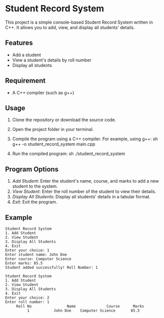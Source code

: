 # Student Record System

This project is a simple console-based Student Record System written in C++. It allows you to add, view, and display all students' details.

## Features

- Add a student
- View a student's details by roll number
- Display all students

## Requirement
- A C++ compiler (such as g++)

## Usage

1. Clone the repository or download the source code.
2. Open the project folder in your terminal.
3. Compile the program using a C++ compiler. For example, using g++:
    sh
    g++ -o student_record_system main.cpp
    
4. Run the compiled program:
    sh
    ./student_record_system
    

## Program Options

1. *Add Student*: Enter the student's name, course, and marks to add a new student to the system.
2. *View Student*: Enter the roll number of the student to view their details.
3. *Display All Students*: Display all students' details in a tabular format.
4. *Exit*: Exit the program.

## Example

```plaintext
Student Record System
1. Add Student
2. View Student
3. Display All Students
4. Exit
Enter your choice: 1
Enter student name: John Doe
Enter course: Computer Science
Enter marks: 85.5
Student added successfully! Roll Number: 1

Student Record System
1. Add Student
2. View Student
3. Display All Students
4. Exit
Enter your choice: 2
Enter roll number: 1
     Roll No                Name              Course      Marks
          1           John Doe    Computer Science       85.5